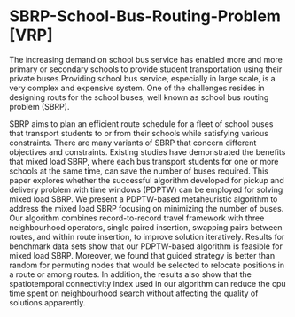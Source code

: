 # SBRP-School-Bus-Routing-Problem [VRP]

The increasing demand on school bus service has enabled more and more primary or secondary schools to provide student transportation using their private buses.Providing school bus service, especially in large scale, is a very complex and expensive system. One of the challenges resides in designing routs for the school buses, well known as school bus routing problem (SBRP). 

SBRP aims to plan an efficient route schedule for a fleet of school buses that transport students to or from their schools while satisfying various constraints. There are many variants of SBRP that concern different objectives and constraints. Existing studies have demonstrated the benefits that mixed load SBRP, where each bus transport students for one or more schools at the same time, can save the number of buses required.  This paper explores whether the successful algorithm developed for pickup and delivery problem with time windows (PDPTW) can be employed for solving mixed load SBRP. We present a PDPTW-based metaheuristic algorithm to address the mixed load SBRP focusing on minimizing the number of buses. Our algorithm combines record-to-record travel framework with three neighbourhood operators, single paired insertion, swapping pairs between routes, and within route insertion, to improve solution iteratively. Results for benchmark data sets show that our PDPTW-based algorithm is feasible for mixed load SBRP. Moreover, we found that guided strategy is better than random for permuting nodes that would be selected to relocate positions in a route or among routes. In addition, the results also show that the spatiotemporal connectivity index used in our algorithm can reduce the cpu time spent on neighbourhood search without affecting the quality of solutions apparently.
